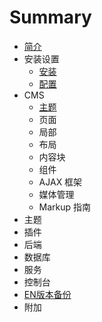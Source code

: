 # Summary

* [简介](README.md)
* 安装设置
   * [安装](setup-installation.md)
   * [配置](setup-configuration.md)
* CMS
   * [主题](cms-themes.md)
   * 页面
   * 局部
   * 布局
   * 内容块
   * 组件
   * AJAX 框架
   * 媒体管理
   * Markup 指南
* 主题
* 插件
* 后端
* 数据库
* 服务
* 控制台
* [EN版本备份](ENbackup/README.md)
* 附加

